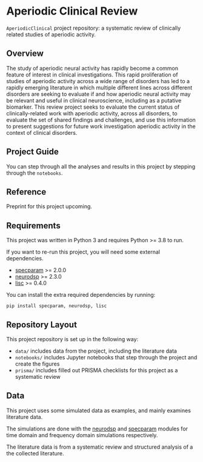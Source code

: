 # Aperiodic Clinical Review

`AperiodicClinical` project repository: a systematic review of clinically related studies of aperiodic activity.

## Overview

The study of aperiodic neural activity has rapidly become a common feature of interest in clinical investigations. This rapid proliferation of studies of aperiodic activity across a wide range of disorders has led to a rapidly emerging literature in which multiple different lines across different disorders are seeking to evaluate if and how aperiodic neural activity may be relevant and useful in clinical neuroscience, including as a putative biomarker. This review project seeks to evaluate the current status of clinically-related work with aperiodic activity, across all disorders, to evaluate the set of shared findings and challenges, and use this information to present suggestions for future work investigation aperiodic activity in the context of clinical disorders.

## Project Guide

You can step through all the analyses and results in this project by stepping through the `notebooks`.

## Reference

Preprint for this project upcoming.

## Requirements

This project was written in Python 3 and requires Python >= 3.8 to run.

If you want to re-run this project, you will need some external dependencies.

- [specparam](https://github.com/fooof-tools/fooof) >= 2.0.0
- [neurodsp](https://github.com/neurodsp-tools/neurodsp) >= 2.3.0
- [lisc](https://github.com/lisc-tools/lisc) >= 0.4.0

You can install the extra required dependencies by running:

```
pip install specparam, neurodsp, lisc
```

## Repository Layout

This project repository is set up in the following way:

- `data/` includes data from the project, including the literature data
- `notebooks/` includes Jupyter notebooks that step through the project and create the figures
- `prisma/` includes filled out PRISMA checklists for this project as a systematic review

## Data

This project uses some simulated data as examples, and mainly examines literature data.

The simulations are done with the [neurodsp](https://github.com/neurodsp-tools/neurodsp) and [specparam](https://github.com/fooof-tools/fooof) modules for time domain and frequency domain simulations respectively.

The literature data is from a systematic review and structured analysis of a the collected literature.
